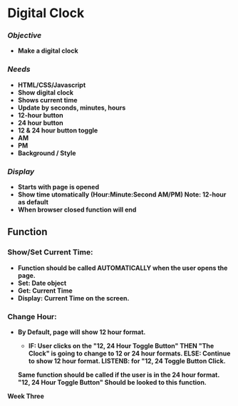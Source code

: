  # <strong>Digital Clock<strong> #
 

  ### *Objective*
- Make a digital clock


### *Needs*
- HTML/CSS/Javascript
- Show digital clock
- Shows current time
- Update by seconds, minutes, hours 
 - 12-hour button
 - 24 hour button
 - 12 & 24 hour button toggle
 - AM
 - PM  
 - Background / Style
    
### *Display*
 - Starts with page is opened 
 - Show time utomatically (Hour:Minute:Second AM/PM) Note: 12-hour as default
 - When browser closed function will end
   
 
 ## <strong>Function<strong>
 
 ### Show/Set Current Time: 
 - Function should be called AUTOMATICALLY when the user opens the page.
 - Set: Date object
 - Get: Current Time
 - Display: Current Time on the screen.

 ### Change Hour:
 - By Default, page will show 12 hour format. 
    - IF: User clicks on the "12, 24 Hour Toggle Button" THEN
      "The Clock" is going to change to 12 or 24 hour formats. 
   ELSE:
      Continue to show 12 hour format.
      LISTENB: for "12, 24 Toggle Button Click. 

   Same function should be called if the user is in the 24 hour format.
   "12, 24 Hour Toggle Button" Should be looked to this function. 
        
  
  



  <summary><strong>Week Three</strong></summary>
  <br>
 
  
